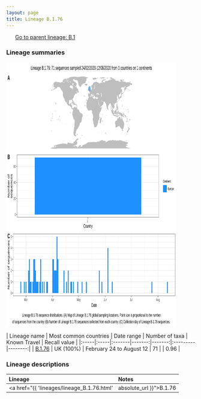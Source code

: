 ```yaml
---
layout: page
title: Lineage B.1.76
---
```




<p>
<ul class="actions small">
	 <a href="{{ 'lineages/lineage_B.1.html' | absolute_url }}" class="button special fit">Go to parent lineage: B.1</a>
</ul>
</p>
<h3> Lineage summaries</h3>

<img src="../assets/images/B.1.76.svg" alt="B.1.76 lineage summary figure" width="90%" height="700px" />


| Lineage name | Most common countries | Date range | Number of taxa | Known Travel | Recall value |
|:-----|:-----|:-------|-------:|-------:|:---------|--------:|
| <a href="{{ 'lineages/lineage_B.1.76.html' | absolute_url }}">B.1.76</a> | UK (100%) | February 24 to August 12 | 71 |  | 0.96 |

<h3>Lineage descriptions</h3>

| Lineage | Notes |
|:-----|:-----|
| <a href="{{ 'lineages/lineage_B.1.76.html' | absolute_url }}">B.1.76</a> | English lineage |

